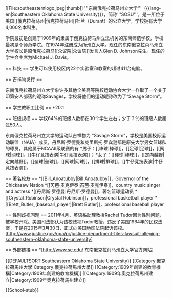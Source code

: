[[File:southeasternlogo.jpeg|thumb]]
'''东南俄克拉荷马州立大学'''（{{lang-en|Southeastern Oklahoma State University}}），简称'''SOSU'''，是一所位于美国[[俄克拉荷马州|俄克拉荷马州]]杜兰（Durant）的公立大学，学校拥有大学4,000名本科生。

学院最初是创建于1909年的隶属于俄克拉荷马州立法机关的东南师范学校，学校最初是个师范学院。在1974年注册成为所州立大学。现任的东南俄克拉荷马州立大学校长是原俄克拉荷马[[众议院|众议院]]发言人Glen D. Johnson先生。现任的学生会主席为Michael J. Davis。

== 科技 ==
学生可以使用校区内22个实验室和教室的超过411台电脑。


== 吉祥物发行 ==

东南俄克拉荷马州立大学象许多其他全美高等院校运动协会大学一样取了一个关于印第安人部落的昵称Savages，学校将他们的运动昵称改为了“Savage Storm”。

== 学生教职工比例 ==
*20:1

== 班级规模 ==
学校64%的班级人数都在30个学生左右；少于３％的班级人数超过50人。

东南俄克拉荷马州立大学的运动队吉祥物为 "Savage Storm"，学校是美国校际运动联盟（NAIA）成员，丹尼斯·罗德曼和克里斯托·罗宾逊都是原先大学男女篮球队的球员，其他属于NCAAII级联赛的有
*男子：[[棒球|棒球]]，[[足球|足球]]，[[网球|网球]]，[[牛仔竞技表演|牛仔竞技表演]]；
*女子：[[棒球|棒球]]，[[定向越野|定向越野]]，[[垒球|垒球]]，[[网球|网球]]，[[排球|排球]]，[[牛仔竞技表演|牛仔竞技表演]]。　　　　　　

== 著名校友 ==
*[[Bill_Anoatubby|Bill Anoatubby]]，Governor of the Chickasaw Nation
*[[芮芭·麦克伊泰|芮芭·麦克伊泰]]，country music singer and actress
*[[丹尼斯·罗德曼|丹尼斯·罗德曼]]，著名篮球运动员
*[[Crystal_Robinson|Crystal Robinson]]，professional basketball player
*[[Brett_Butler_(baseball_player)|Brett Butler]]，professional baseball player

== 性别歧视问题 ==
2011年4月，英语系助理教授Rachel Tudor因为性别问题，被学校开除。美国司法部认为该校歧视Tudor教授，违反了美国1964年的民权法案，于是在2015年3月30日，正式向美国地区法院起诉该校。[http://www.justice.gov/opa/pr/justice-department-files-lawsuit-alleging-southeastern-oklahoma-state-university]

== 外部链接 ==
*[http://www.se.edu/ 东南俄克拉荷马州立大学官方网站]

{{DEFAULTSORT:Southeastern Oklahoma State University}}
[[Category:俄克拉荷馬州大學|Category:俄克拉荷馬州大學]]
[[Category:1909年創建的教育機構|Category:1909年創建的教育機構]]
[[Category:1909年奧克拉荷馬州建立|Category:1909年奧克拉荷馬州建立]]

{{School-stub}}